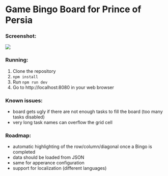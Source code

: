 # Game Bingo Board for Prince of Persia

### Screenshot:

![](https://i.imgur.com/F4QbehS.png)

### Running:

1. Clone the repository
2. `npm install`
3. Run `npm run dev`
4. Go to http://localhost:8080 in your web browser

### Known issues:

- board gets ugly if there are not enough tasks to fill the board (too many tasks disabled)
- very long task names can overflow the grid cell

### Roadmap:

- automatic highlighting of the row/column/diagonal once a Bingo is completed
- data should be loaded from JSON
- same for apperance configuration
- support for localization (different languages)
